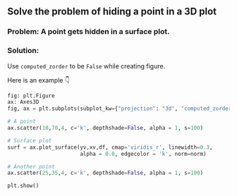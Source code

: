 ## Solve the problem of hiding a point in a 3D plot

### Problem: A point gets hidden in a surface plot.
### Solution:
Use `computed_zorder` to be `False` while creating figure.

Here is an example 👇
```python
fig: plt.Figure
ax: Axes3D
fig, ax = plt.subplots(subplot_kw={"projection": "3d", "computed_zorder": False})

# A point
ax.scatter(10,70,4, c='k', depthshade=False, alpha = 1, s=100)

# Surface plot
surf = ax.plot_surface(yv,xv,df, cmap='viridis_r', linewidth=0.3,
                       alpha = 0.8, edgecolor = 'k', norm=norm)

# Another point
ax.scatter(25,35,4, c='k', depthshade=False, alpha = 1, s=100)

plt.show()
```
